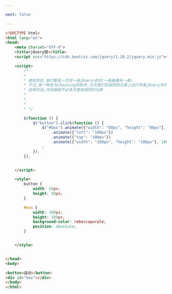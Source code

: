 ```yaml
---

next: false

---
```




<BlogInfo id="316" title="14.jQuery链" author="白日梦想猿" pv=0 read_times=0 pre_cost_time="0分56秒" category="jQuery学习" tag_list="['jQuery学习']" create_time="2021.09.21 16:00:58" update_time="2021.09.21 16:11:20" />

```html
<!DOCTYPE html>
<html lang="en">
<head>
    <meta charset="UTF-8">
    <title>jQuery链</title>
    <script src="https://cdn.bootcss.com/jquery/1.10.2/jquery.min.js"></script>

    <script>
        /*
        *
        * 直到现在,我们都是一次写一条jQuery语句(一条接着另一条)
        * 不过,有一种名为chaining的技术,允许我们在相同的元素上运行多条jQuery命令,一条接着一条
        * 这样的话,浏览器就不必多次查找相同的元素
        *
        *
        *
        * */

        $(function () {
            $("button").click(function () {
                $("#box").animate({"width": "80px", "height": "80px"}, 1000)
                    .animate({"left": "100px"})
                    .animate({"top": "100px"})
                    .animate({"width": "180px", "height": "180px"}, 1000)  /*jQuery 会抛掉多余的空格，并当成一行长代码来执行上面的代码行。*/
                ;
            });
        });


    </script>

    <style>
        button {
            width: 50px;
            height: 50px;
        }

        #box {
            width: 100px;
            height: 100px;
            background-color: rebeccapurple;
            position: absolute;
        }


    </style>


</head>
<body>

<button>运动</button>
<div id="box"></div>
</body>
</html>
```



<ActionBox />
